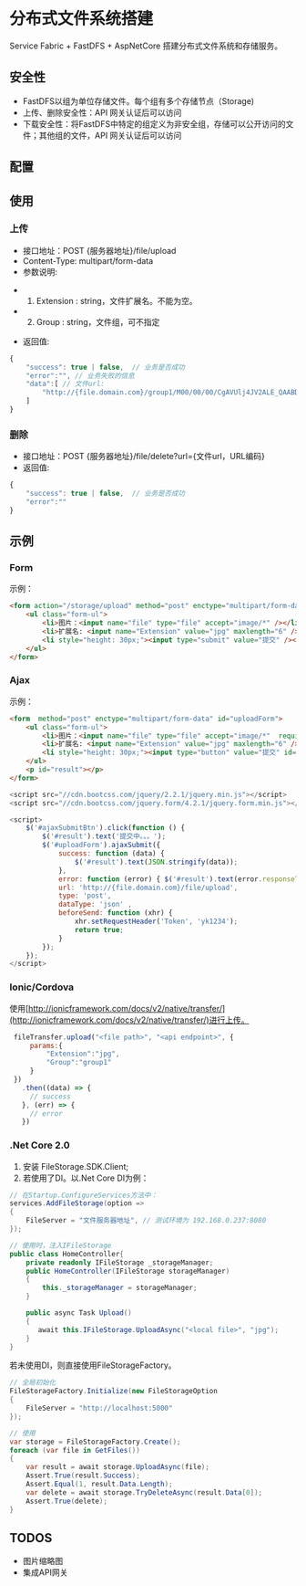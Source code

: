 # 分布式文件系统搭建
Service Fabric + FastDFS + AspNetCore 搭建分布式文件系统和存储服务。

## 安全性
* FastDFS以组为单位存储文件。每个组有多个存储节点（Storage)
* 上传、删除安全性：API 网关认证后可以访问
* 下载安全性：将FastDFS中特定的组定义为非安全组，存储可以公开访问的文件；其他组的文件，API 网关认证后可以访问

## 配置

## 使用

### 上传
* 接口地址：POST {服务器地址}/file/upload
* Content-Type: multipart/form-data
* 参数说明:
- 1. Extension	: string，文件扩展名。不能为空。
- 2. Group 		: string，文件组，可不指定
* 返回值:

``` javascript
{	
	"success": true | false,  // 业务是否成功
	"error":"", // 业务失败的信息
	"data":[ // 文件url:
		"http://{file.domain.com}/group1/M00/00/00/CgAVUlj4JV2ALE_QAABDIrIZd7w317.jpg"
    ]
}
```

### 删除
* 接口地址：POST {服务器地址}/file/delete?url={文件url，URL编码}
* 返回值:

``` javascript
{	
	"success": true | false,  // 业务是否成功
	"error":""
}
```

## 示例

### Form
示例：
``` html
<form action="/storage/upload" method="post" enctype="multipart/form-data">
    <ul class="form-ul">
        <li>图片：<input name="file" type="file" accept="image/*" /></li>
        <li>扩展名: <input name="Extension" value="jpg" maxlength="6" /></li>
        <li style="height: 30px;"><input type="submit" value="提交" /></li>
    </ul>
</form>
```

### Ajax
示例：
``` html
<form  method="post" enctype="multipart/form-data" id="uploadForm">
    <ul class="form-ul">
        <li>图片：<input name="file" type="file" accept="image/*"  required/></li>
		<li>扩展名: <input name="Extension" value="jpg" maxlength="6" /></li>
        <li style="height: 30px;"><input type="button" value="提交" id="ajaxSubmitBtn"/></li>
    </ul>
    <p id="result"></p>
</form>
```
``` javascript
<script src="//cdn.bootcss.com/jquery/2.2.1/jquery.min.js"></script>
<script src="//cdn.bootcss.com/jquery.form/4.2.1/jquery.form.min.js"></script>

<script>
    $('#ajaxSubmitBtn').click(function () {
		$('#result').text('提交中。。。');
		$('#uploadForm').ajaxSubmit({
			success: function (data) {
				$('#result').text(JSON.stringify(data));
			},
			error: function (error) { $('#result').text(error.responseText);},
			url: 'http://{file.domain.com}/file/upload', 
			type: 'post', 
			dataType: 'json' ,
			beforeSend: function (xhr) {
				xhr.setRequestHeader('Token', 'yk1234');
				return true;
			}
		});
	});
</script>
```

### Ionic/Cordova
使用[http://ionicframework.com/docs/v2/native/transfer/](http://ionicframework.com/docs/v2/native/transfer/)进行上传。
``` javascript
 fileTransfer.upload("<file path>", "<api endpoint>", {
     params:{
         "Extension":"jpg",
         "Group":"group1"
     }
 })
   .then((data) => {
     // success
   }, (err) => {
     // error
   })
```
### .Net Core 2.0
1. 安装 FileStorage.SDK.Client; 
2. 若使用了DI。以.Net Core DI为例：

``` C#
// 在Startup.ConfigureServices方法中：
services.AddFileStorage(option =>
{
    FileServer = "文件服务器地址", // 测试环境为 192.168.0.237:8080
});

// 使用时，注入IFileStorage
public class HomeController{
    private readonly IFileStorage _storageManager;
    public HomeController(IFileStorage storageManager)
    {
        this._storageManager = storageManager;
    }

    public async Task Upload()
    {
       await this.IFileStorage.UploadAsync("<local file>", "jpg");
    }
}

```

若未使用DI，则直接使用FileStorageFactory。

``` C#
// 全局初始化
FileStorageFactory.Initialize(new FileStorageOption
{
    FileServer = "http://localhost:5000"
});

// 使用
var storage = FileStorageFactory.Create();
foreach (var file in GetFiles())
{
    var result = await storage.UploadAsync(file);
    Assert.True(result.Success);
    Assert.Equal(1, result.Data.Length);
    var delete = await storage.TryDeleteAsync(result.Data[0]);
    Assert.True(delete);
} 
```
 
## TODOS

* 图片缩略图
* 集成API网关

